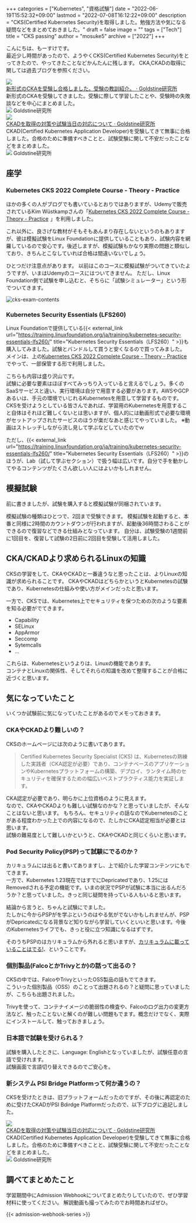 +++
categories = ["Kubernetes", "資格試験"]
date = "2022-06-19T15:52:32+09:00"
lastmod = "2022-07-08T16:12:22+09:00"
description = "CKS(Certified Kubernetes Security)を取得しました。勉強方法や気になる疑問などをまとめておきました。"
draft = false
image = ""
tags = ["Tech"]
title = "CKS passing"
author = "mosuke5"
archive = ["2022"]
+++

こんにちは、もーすけです。  
最近少し時間があったので、ようやくCKS(Certified Kubernetes Security)をとってきたので、やってきたことなどかんたんに残します。
CKA,CKADの取得に関しては過去ブログを参照ください。

<div class="belg-link row">
  <div class="belg-left col-md-2 d-none d-md-block">
    <a href="https://blog.mosuke.tech/entry/2021/02/07/cka/" target="_blank">
      <img class="belg-site-image" src="https://blog.mosuke.tech/image/logo.png" />
    </a>
  </div>
  <div class="belg-right col-md-10">
  <div class="belg-title">
      <a href="https://blog.mosuke.tech/entry/2021/02/07/cka/" target="_blank">新形式のCKAを受験し合格しました。受験の教訓紹介。 · Goldstine研究所</a>
    </div>
    <div class="belg-description">新形式のCKAを受験してきました。受験に際して学習したことや、受験時の失敗談などを中心にまとめました。</div>
    <div class="belg-site">
      <img src="https://blog.mosuke.tech/image/favicon.ico" class="belg-site-icon">
      <span class="belg-site-name">Goldstine研究所</span>
    </div>
  </div>
</div>

<div class="belg-link row">
  <div class="belg-left col-md-2 d-none d-md-block">
    <a href="https://blog.mosuke.tech/entry/2019/07/08/ckad/" target="_blank">
      <img class="belg-site-image" src="https://blog.mosuke.tech/image/logo.png" />
    </a>
  </div>
  <div class="belg-right col-md-10">
  <div class="belg-title">
      <a href="https://blog.mosuke.tech/entry/2019/07/08/ckad/" target="_blank">CKADを取得の対策や試験当日の対応について · Goldstine研究所</a>
    </div>
    <div class="belg-description">CKAD(Certified Kubernetes Application Developer)を受験してきて無事に合格しました。合格のために準備すべきことと、試験受験に関して不安だったことなどをまとめました。</div>
    <div class="belg-site">
      <img src="https://blog.mosuke.tech/image/favicon.ico" class="belg-site-icon">
      <span class="belg-site-name">Goldstine研究所</span>
    </div>
  </div>
</div>
<!--more-->

## 座学
### Kubernetes CKS 2022 Complete Course - Theory - Practice
ほかの多くの人がブログでも書いているとおりではありますが、Udemyで販売されているKim Wüstkampさんの「<a href="https://px.a8.net/svt/ejp?a8mat=3H3F8L+198YR6+3L4M+BW8O2&a8ejpredirect=https%3A%2F%2Fwww.udemy.com%2Fcourse%2Fcertified-kubernetes-security-specialist%2F" rel="nofollow">Kubernetes CKS 2022 Complete Course - Theory - Practice</a>
<img border="0" width="1" height="1" src="https://www11.a8.net/0.gif?a8mat=3H3F8L+198YR6+3L4M+BW8O2" alt="">」を利用しました。

これ以外に、良さげな教材がそもそもあんまり存在しないというのもありますが、彼は模擬試験をLinux Foundationに提供していることもあり、試験内容を網羅しているので安心です。後述しますが、模擬試験もかなり実際の問題と類似しており、きちんとこなしていれば合格は間違いないでしょう。

ひとつだけ注意点があります。
以前はこのコースに模擬試験がついてきていたようですが、いまはUdemyのコースにはついてきません。
ただし、Linux Foundation側で試験を申し込むと、そちらに「試験シミュレーター」という形でついてきます。

![cks-exam-contents](/image/cks-exam-contents.png)

### Kubernetes Security Essentials (LFS260)
Linux Foundationで提供している{{< external_link url="https://training.linuxfoundation.org/ja/training/kubernetes-security-essentials-lfs260/" title="Kubernetes Security Essentials（LFS260）" >}}も購入してみました。試験とバンドルして買うと安くなるので買ってみました。
メインは、上の<a href="https://px.a8.net/svt/ejp?a8mat=3H3F8L+198YR6+3L4M+BW8O2&a8ejpredirect=https%3A%2F%2Fwww.udemy.com%2Fcourse%2Fcertified-kubernetes-security-specialist%2F" rel="nofollow">Kubernetes CKS 2022 Complete Course - Theory - Practice</a>でやって、一部保管する形で利用しました。

こちらも内容は盛り沢山です。  
試験に必要な要素はほぼすべてみっちり入っていると言えるでしょう。多くのSaaSサービスと違い、実行環境は自分で用意する必要があります。AWSやGCPあるいは、手元の環境でいじれるKubernetesを用意して学習するものです。
CKSを受けようとしている皆さんであれば、学習用のKubernetesを用意すること自体はそれほど難しくないとは思いますが、個人的には動画形式で必要な環境がセットアップされたサービスのほうが楽だなあと感じてやっていました。
※動画はストレッチしながら流し見して学ぶなどしていたのでｗ

ただし、{{< external_link url="https://training.linuxfoundation.org/ja/training/kubernetes-security-essentials-lfs260/" title="Kubernetes Security Essentials（LFS260）" >}}のほうが、Lab（試して学ぶセクション）で扱う幅は広いです。自分で手を動かしてやるコンテンツがたくさん欲しい人にはよいかもしれません。

## 模擬試験
前に書きましたが、試験を購入すると模擬試験が同梱されています。

模擬試験の種類はひとつで、2回まで受験できます。
模擬試験を起動すると、本番と同様に2時間のカウントダウンが行われますが、起動後36時間さわることができるので復習などできる仕組みとなっています。
自分は、試験受験の1週間前に1回目を、復習して試験の2日前に2回目を受験して活用しました。

## CKA/CKADより求められるLinuxの知識
CKSの学習をして、CKAやCKADと一番違うなと思ったことは、よりLinuxの知識が求められることです。
CKAやCKADはどちらかというとKubernetesの試験であり、Kubernetesの仕組みや使い方がメインだったと思います。

一方で、CKSでは、Kubernetes上でセキュリティを保つための次のような要素を知る必要がでてきます。

- Capability
- SELinux
- AppArmor
- Seccomp
- Sytemcalls
- ...

これらは、Kubernetesというよりは、Linuxの機能であります。  
コンテナとLinuxの関係性、そしてそれらの知識を改めて整理することが合格に近づくと思います。

## 気になっていたこと
いくつか試験前に気になっていたことがあるのでメモっておきます。

### CKAやCKADより難しいの？
CKSのホームページには次のように書いてあります。

> Certified Kubernetes Security Specialist (CKS) は、Kubernetesの熟練した実践者（CKA認定が必要）であり、コンテナベースのアプリケーションやKubernetesプラットフォームの構築、デプロイ、ランタイム時のセキュリティを確保するための幅広いベストプラクティス能力を実証します。

CKA認定が必要であり、明らかに上位資格のように見えます。  
なので、CKAやCKADよりも難しい試験なのかな？と思っていましたが、そんなことはないと思います。
もちろん、セキュリティの話なのでKubernetesのことがある程度わかった上での内容になるので、たしかにCKA認定相当が必要とは思います。  
試験の難易度として難しいかというと、CKAやCKADと同じくらいと思います。

### Pod Security Policy(PSP)って試験にでるのか？
カリキュラムには出ると書いてありますし、上で紹介した学習コンテンツにもでてきます。  
一方で、Kubernetes 1.23現在ではすでにDepricatedであり、1.25にはRemovedされる予定の機能です。いまの状況でPSPが試験に本当に出るんだろうか？と思っていました。きっと同じ疑問を持っている人もいると思います。

結論から言うと、ちゃんと試験にでました。  
たしかに今からPSPがを学ぶというのはやる気がでないかもしれませんが、PSPがDepricatedになる背景など知りながら学習していくといいと思います。今後のKubernetesライフでも、きっと役に立つ知識になるはずです。

そのうちPSPのはカリキュラムから外れると思いますが、<u>カリキュラムに載っていることはでる!</u>、ということです。

### 個別製品(FalcoとかTrivyとか)の話って出るの？
CKSの中では、FalcoやTrivyといったOSS製品の話もでてきます。  
こういった個別製品（OSS）のことって出題されるの？と疑問に思っていましたが、こちらも出題されました。

Trivyを使って、コンテナイメージの脆弱性の検査や、Falcoのログ出力の変更方法など、触ったことないと解くのが難しい問題もでます。概念だけでなく、実際にインストールして、触っておきましょう。

### 日本語で試験を受けられる？
試験を購入したときに、Language: Englishとなっていましたが、試験任意の言語で受けれます。  
試験画面で言語切り替えできるのでご安心を。

### 新システム PSI Bridge Platformって何か違うの？
CKSを受けたときは、旧プラットフォームだったのですが、その後に再認定のために受けたCKADがPSI Bdirdge Platformだったので、以下ブログに追記しました。

<div class="belg-link row">
  <div class="belg-left col-md-2 d-none d-md-block">
    <a href="https://blog.mosuke.tech/entry/2019/07/08/ckad/" target="_blank">
      <img class="belg-site-image" src="https://blog.mosuke.tech/image/logo.png" />
    </a>
  </div>
  <div class="belg-right col-md-10">
  <div class="belg-title">
      <a href="https://blog.mosuke.tech/entry/2019/07/08/ckad/" target="_blank">CKADを取得の対策や試験当日の対応について · Goldstine研究所</a>
    </div>
    <div class="belg-description">CKAD(Certified Kubernetes Application Developer)を受験してきて無事に合格しました。合格のために準備すべきことと、試験受験に関して不安だったことなどをまとめました。</div>
    <div class="belg-site">
      <img src="https://blog.mosuke.tech/image/favicon.ico" class="belg-site-icon">
      <span class="belg-site-name">Goldstine研究所</span>
    </div>
  </div>
</div>

## 調べてまとめたこと
学習期間中にAdmission Webhookについてまとめたりしていたので、ぜひ学習材料に使ってください。
解説動画も撮ってみたのでお時間あればぜひ。

{{< admission-webhook-series >}}